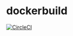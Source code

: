 # dockerbuild
[![CircleCI](https://circleci.com/gh/ntepp/dockerbuild.svg?style=svg)](https://circleci.com/gh/ntepp/dockerbuild)
